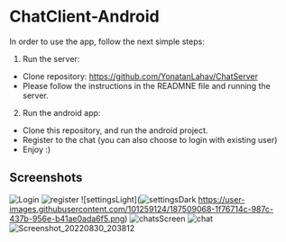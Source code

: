 # ChatClient-Android
In order to use the app, follow the next simple steps:
1) Run the server:
- Clone repository: https://github.com/YonatanLahav/ChatServer
- Please follow the instructions in the READMNE file and running the server. 

2) Run the android app:
- Clone this repository, and run the android project. 
- Register to the chat (you can also choose to login with existing user)
- Enjoy :)

## Screenshots
![Login](https://user-images.githubusercontent.com/101259124/187508936-ba217535-8e2c-4b5e-af72-358e1cfbadf4.png)
![register](https://user-images.githubusercontent.com/101259124/187508961-969c8a93-f285-4d4e-a781-889acbceb8a9.png)
![settingsLight](![settingsDark](https://user-images.githubusercontent.com/101259124/187509076-7fa8cb33-00c8-4e73-abde-bd9a775459c3.png)
https://user-images.githubusercontent.com/101259124/187509068-1f76714c-987c-437b-956e-b41ae0ada6f5.png)
![chatsScreen](https://user-images.githubusercontent.com/101259124/187509016-fc71336c-310d-499e-b011-b3c468609104.png)
![chat](https://user-images.githubusercontent.com/101259124/187509135-64f84436-1add-4075-877a-96693e71cf7f.png)
![Screenshot_20220830_203812](https://user-images.githubusercontent.com/101259124/187509180-cb6cafc3-6723-450a-80b6-13280ec08257.png)
